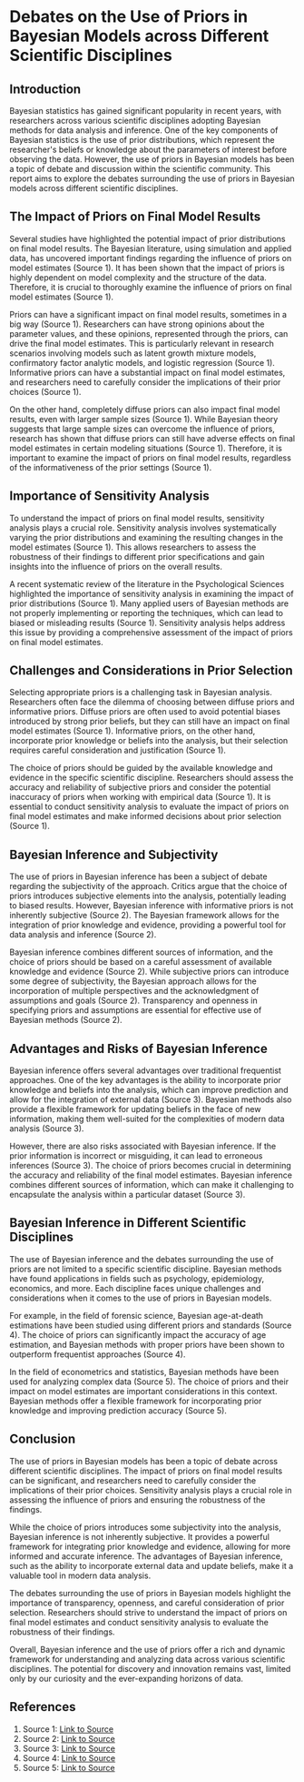# Debates on the Use of Priors in Bayesian Models across Different Scientific Disciplines

## Introduction

Bayesian statistics has gained significant popularity in recent years, with researchers across various scientific disciplines adopting Bayesian methods for data analysis and inference. One of the key components of Bayesian statistics is the use of prior distributions, which represent the researcher's beliefs or knowledge about the parameters of interest before observing the data. However, the use of priors in Bayesian models has been a topic of debate and discussion within the scientific community. This report aims to explore the debates surrounding the use of priors in Bayesian models across different scientific disciplines.

## The Impact of Priors on Final Model Results

Several studies have highlighted the potential impact of prior distributions on final model results. The Bayesian literature, using simulation and applied data, has uncovered important findings regarding the influence of priors on model estimates (Source 1). It has been shown that the impact of priors is highly dependent on model complexity and the structure of the data. Therefore, it is crucial to thoroughly examine the influence of priors on final model estimates (Source 1).

Priors can have a significant impact on final model results, sometimes in a big way (Source 1). Researchers can have strong opinions about the parameter values, and these opinions, represented through the priors, can drive the final model estimates. This is particularly relevant in research scenarios involving models such as latent growth mixture models, confirmatory factor analytic models, and logistic regression (Source 1). Informative priors can have a substantial impact on final model estimates, and researchers need to carefully consider the implications of their prior choices (Source 1).

On the other hand, completely diffuse priors can also impact final model results, even with larger sample sizes (Source 1). While Bayesian theory suggests that large sample sizes can overcome the influence of priors, research has shown that diffuse priors can still have adverse effects on final model estimates in certain modeling situations (Source 1). Therefore, it is important to examine the impact of priors on final model results, regardless of the informativeness of the prior settings (Source 1).

## Importance of Sensitivity Analysis

To understand the impact of priors on final model results, sensitivity analysis plays a crucial role. Sensitivity analysis involves systematically varying the prior distributions and examining the resulting changes in the model estimates (Source 1). This allows researchers to assess the robustness of their findings to different prior specifications and gain insights into the influence of priors on the overall results.

A recent systematic review of the literature in the Psychological Sciences highlighted the importance of sensitivity analysis in examining the impact of prior distributions (Source 1). Many applied users of Bayesian methods are not properly implementing or reporting the techniques, which can lead to biased or misleading results (Source 1). Sensitivity analysis helps address this issue by providing a comprehensive assessment of the impact of priors on final model estimates.

## Challenges and Considerations in Prior Selection

Selecting appropriate priors is a challenging task in Bayesian analysis. Researchers often face the dilemma of choosing between diffuse priors and informative priors. Diffuse priors are often used to avoid potential biases introduced by strong prior beliefs, but they can still have an impact on final model estimates (Source 1). Informative priors, on the other hand, incorporate prior knowledge or beliefs into the analysis, but their selection requires careful consideration and justification (Source 1).

The choice of priors should be guided by the available knowledge and evidence in the specific scientific discipline. Researchers should assess the accuracy and reliability of subjective priors and consider the potential inaccuracy of priors when working with empirical data (Source 1). It is essential to conduct sensitivity analysis to evaluate the impact of priors on final model estimates and make informed decisions about prior selection (Source 1).

## Bayesian Inference and Subjectivity

The use of priors in Bayesian inference has been a subject of debate regarding the subjectivity of the approach. Critics argue that the choice of priors introduces subjective elements into the analysis, potentially leading to biased results. However, Bayesian inference with informative priors is not inherently subjective (Source 2). The Bayesian framework allows for the integration of prior knowledge and evidence, providing a powerful tool for data analysis and inference (Source 2).

Bayesian inference combines different sources of information, and the choice of priors should be based on a careful assessment of available knowledge and evidence (Source 2). While subjective priors can introduce some degree of subjectivity, the Bayesian approach allows for the incorporation of multiple perspectives and the acknowledgment of assumptions and goals (Source 2). Transparency and openness in specifying priors and assumptions are essential for effective use of Bayesian methods (Source 2).

## Advantages and Risks of Bayesian Inference

Bayesian inference offers several advantages over traditional frequentist approaches. One of the key advantages is the ability to incorporate prior knowledge and beliefs into the analysis, which can improve prediction and allow for the integration of external data (Source 3). Bayesian methods also provide a flexible framework for updating beliefs in the face of new information, making them well-suited for the complexities of modern data analysis (Source 3).

However, there are also risks associated with Bayesian inference. If the prior information is incorrect or misguiding, it can lead to erroneous inferences (Source 3). The choice of priors becomes crucial in determining the accuracy and reliability of the final model estimates. Bayesian inference combines different sources of information, which can make it challenging to encapsulate the analysis within a particular dataset (Source 3).

## Bayesian Inference in Different Scientific Disciplines

The use of Bayesian inference and the debates surrounding the use of priors are not limited to a specific scientific discipline. Bayesian methods have found applications in fields such as psychology, epidemiology, economics, and more. Each discipline faces unique challenges and considerations when it comes to the use of priors in Bayesian models.

For example, in the field of forensic science, Bayesian age-at-death estimations have been studied using different priors and standards (Source 4). The choice of priors can significantly impact the accuracy of age estimation, and Bayesian methods with proper priors have been shown to outperform frequentist approaches (Source 4).

In the field of econometrics and statistics, Bayesian methods have been used for analyzing complex data (Source 5). The choice of priors and their impact on model estimates are important considerations in this context. Bayesian methods offer a flexible framework for incorporating prior knowledge and improving prediction accuracy (Source 5).

## Conclusion

The use of priors in Bayesian models has been a topic of debate across different scientific disciplines. The impact of priors on final model results can be significant, and researchers need to carefully consider the implications of their prior choices. Sensitivity analysis plays a crucial role in assessing the influence of priors and ensuring the robustness of the findings.

While the choice of priors introduces some subjectivity into the analysis, Bayesian inference is not inherently subjective. It provides a powerful framework for integrating prior knowledge and evidence, allowing for more informed and accurate inference. The advantages of Bayesian inference, such as the ability to incorporate external data and update beliefs, make it a valuable tool in modern data analysis.

The debates surrounding the use of priors in Bayesian models highlight the importance of transparency, openness, and careful consideration of prior selection. Researchers should strive to understand the impact of priors on final model estimates and conduct sensitivity analysis to evaluate the robustness of their findings.

Overall, Bayesian inference and the use of priors offer a rich and dynamic framework for understanding and analyzing data across various scientific disciplines. The potential for discovery and innovation remains vast, limited only by our curiosity and the ever-expanding horizons of data.

## References

1. Source 1: [Link to Source](https://www.ncbi.nlm.nih.gov/pmc/articles/PMC7721677/)
2. Source 2: [Link to Source](https://statmodeling.stat.columbia.edu/2024/03/27/bayesian-inference-with-informative-priors-is-not-inherently-subjective/)
3. Source 3: [Link to Source](https://statmodeling.stat.columbia.edu/2015/05/19/bayesian-inference-the-advantages-and-the-risks/)
4. Source 4: [Link to Source](https://www.sciencedirect.com/science/article/pii/S0379073822001487)
5. Source 5: [Link to Source](https://www.r-bloggers.com/2024/02/navigating-the-bayesian-landscape-from-concepts-to-application/)